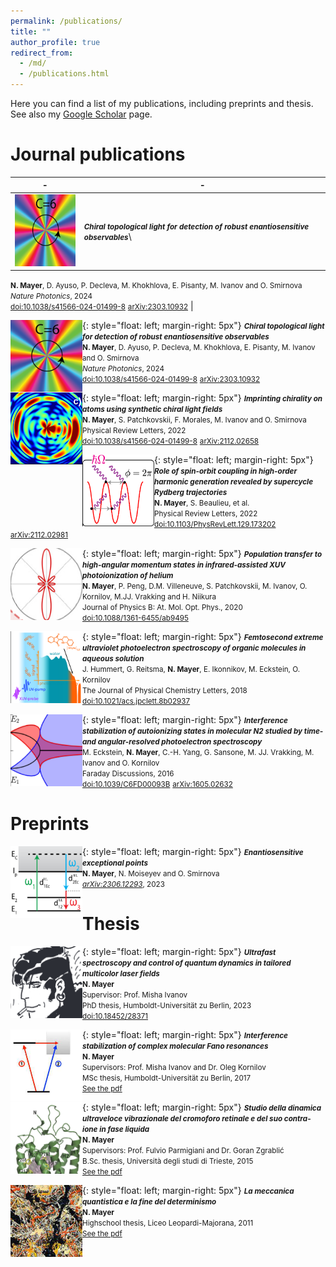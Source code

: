 ```yaml
---
permalink: /publications/
title: ""
author_profile: true
redirect_from: 
  - /md/
  - /publications.html
---
```


Here you can find a list of my publications, including preprints and thesis.
See also my [Google Scholar](https://scholar.google.com/citations?user=9EZ2fK4AAAAJ&hl=en) page.

# Journal publications

| - | - |
|---|---|
| <img src="../images/ctl_icon.png" width="115" height="115"> | <small>***Chiral topological light for detection of robust enantiosensitive observables***</small>\
<small>**N. Mayer**, D. Ayuso, P. Decleva, M. Khokhlova, E. Pisanty, M. Ivanov and O. Smirnova</small>\
<small>*Nature Photonics*, 2024</small>\
<small>[doi:10.1038/s41566-024-01499-8](https://doi.org/10.1038/s41566-024-01499-8)</small>  <small>[arXiv:2303.10932](https://arxiv.org/abs/2303.10932)</small> |

<img align="left" src="../images/ctl_icon.png" width="115" height="115">{: style="float: left; margin-right: 5px"} <small>***Chiral topological light for detection of robust enantiosensitive observables***</small>\
<small>**N. Mayer**, D. Ayuso, P. Decleva, M. Khokhlova, E. Pisanty, M. Ivanov and O. Smirnova</small>\
<small>*Nature Photonics*, 2024</small>\
<small>[doi:10.1038/s41566-024-01499-8](https://doi.org/10.1038/s41566-024-01499-8)</small>  <small>[arXiv:2303.10932](https://arxiv.org/abs/2303.10932)</small>


<img align="left" src="../images/imprinting_icon.png" width="115" height="115">{: style="float: left; margin-right: 5px"} <small>***Imprinting chirality on atoms using synthetic chiral light fields***</small>\
<small>**N. Mayer**, S. Patchkovskii, F. Morales, M. Ivanov and O. Smirnova</small>\
<small>Physical Review Letters, 2022</small>\
<small>[doi:10.1038/s41566-024-01499-8](https://doi.org/10.1038/s41566-024-01499-8)</small> 
<small>[arXiv:2112.02658](https://arxiv.org/abs/2112.02658)</small>


<img align="left" src="../images/spinorbit_icon.png" width="115" height="115">{: style="float: left; margin-right: 5px"} <small>***Role of spin-orbit coupling in high-order harmonic generation revealed by supercycle Rydberg trajectories***</small>\
<small>**N. Mayer**, S. Beaulieu, et al.</small>\
<small>Physical Review Letters, 2022</small>\
<small>[doi:10.1103/PhysRevLett.129.173202](https://doi.org/10.1103/PhysRevLett.129.173202)</small> 
<small>[arXiv:2112.02981](https://arxiv.org/abs/2112.02981)</small>


<img align="left" src="../images/poptransf_icon.png" width="115" height="115">{: style="float: left; margin-right: 5px"} <small>***Population transfer to high-angular momentum states in infrared-assisted XUV photoionization of helium***</small>\
<small>**N. Mayer**, P. Peng, D.M. Villeneuve, S. Patchkovskii, M. Ivanov, O. Kornilov, M.JJ. Vrakking and H. Niikura</small>\
<small>Journal of Physics B: At. Mol. Opt. Phys., 2020</small>\
<small>[doi:10.1088/1361-6455/ab9495](https://doi.org/10.1088/1361-6455/ab9495)</small>


<img align="left" src="../images/femtosecond_icon.png" width="115" height="115">{: style="float: left; margin-right: 5px"} <small>***Femtosecond extreme ultraviolet photoelectron spectroscopy of organic molecules in aqueous solution***</small>\
<small>J. Hummert, G. Reitsma, **N. Mayer**, E. Ikonnikov, M. Eckstein, O. Kornilov</small>\
<small>The Journal of Physical Chemistry Letters, 2018</small>\
<small>[doi:10.1021/acs.jpclett.8b02937](https://doi.org/10.1021/acs.jpclett.8b02937)</small>


<img align="left" src="../images/intstab_icon.png" width="115" height="115">{: style="float: left; margin-right: 5px"} <small>***Interference stabilization of autoionizing states in molecular N2 studied by time- and angular-resolved photoelectron spectroscopy***</small>\
<small>M. Eckstein, **N. Mayer**, C.-H. Yang, G. Sansone, M. JJ. Vrakking, M. Ivanov and O. Kornilov</small>\
<small>Faraday Discussions, 2016</small>\
<small>[doi:10.1039/C6FD00093B](https://doi.org/10.1039/C6FD00093B)</small> 
<small>[arXiv:1605.02632](https://arxiv.org/abs/1605.02632)</small>


# Preprints


<img align="left" src="../images/epenantio_icon.png" width="115" height="115">{: style="float: left; margin-right: 5px"} <small>***Enantiosensitive exceptional points***</small>\
<small>**N. Mayer**, N. Moiseyev and O. Smirnova</small>\
<small>[*arXiv:2306.12293*](https://arxiv.org/abs/2306.12293), 2023</small>


# Thesis


<img align="left" src="../images/phd_icon.png" width="115" height="115">{: style="float: left; margin-right: 5px"} <small>***Ultrafast spectroscopy and control of quantum dynamics in tailored multicolor laser fields***</small>\
<small>**N. Mayer**</small>\
<small>Supervisor: Prof. Misha Ivanov</small>\
<small>PhD thesis, Humboldt-Universität zu Berlin, 2023</small>\
<small>[doi:10.18452/28371](https://doi.org/10.18452/28371)</small>


<img align="left" src="../images/msc_icon.png" width="115" height="115">{: style="float: left; margin-right: 5px"} <small>***Interference stabilization of complex molecular Fano resonances***</small>\
<small>**N. Mayer**</small>\
<small>Supervisors: Prof. Misha Ivanov and Dr. Oleg Kornilov</small>\
<small>MSc thesis, Humboldt-Universität zu Berlin, 2017</small>\
<small>[See the pdf](../files/Thesis_MSc.pdf)</small>


<img align="left" src="../images/bsc_icon.png" width="115" height="115">{: style="float: left; margin-right: 5px"} <small>***Studio della dinamica ultraveloce vibrazionale del cromoforo retinale e del suo contra-ione in fase liquida***</small>\
<small>**N. Mayer**</small>\
<small>Supervisors: Prof. Fulvio Parmigiani and Dr. Goran Zgrablić</small>\
<small>B.Sc. thesis, Università degli studi di Trieste, 2015</small>\
<small>[See the pdf](../files/Thesis_BSc.pdf)</small>


<img align="left" src="../images/hs_icon.png" width="115" height="115">{: style="float: left; margin-right: 5px"} <small>***La meccanica quantistica e la fine del determinismo***</small>\
<small>**N. Mayer**</small>\
<small>Highschool thesis, Liceo Leopardi-Majorana, 2011</small>\
<small>[See the pdf](../files/Thesis_HS.pdf)</small>
